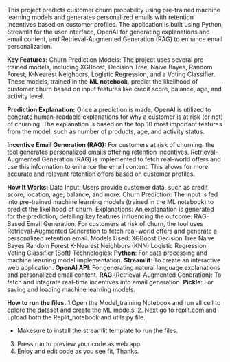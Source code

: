 This project predicts customer churn probability using pre-trained machine learning models and generates personalized emails with retention incentives based on customer profiles. The application is built using Python, Streamlit for the user interface, OpenAI for generating explanations and email content, and Retrieval-Augmented Generation (RAG) to enhance email personalization.

**Key Features:**
Churn Prediction Models: The project uses several pre-trained models, including XGBoost, Decision Tree, Naive Bayes, Random Forest, K-Nearest Neighbors, Logistic Regression, and a Voting Classifier. These models, trained in the **ML notebook**, predict the likelihood of customer churn based on input features like credit score, balance, age, and activity level.

**Prediction Explanation:** Once a prediction is made, OpenAI is utilized to generate human-readable explanations for why a customer is at risk (or not) of churning. The explanation is based on the top 10 most important features from the model, such as number of products, age, and activity status.

**Incentive Email Generation (RAG):** For customers at risk of churning, the tool generates personalized emails offering retention incentives. Retrieval-Augmented Generation (RAG) is implemented to fetch real-world offers and use this information to enhance the email content. This allows for more accurate and relevant retention offers based on customer profiles.

**How It Works:**
Data Input: Users provide customer data, such as credit score, location, age, balance, and more.
Churn Prediction: The input is fed into pre-trained machine learning models (trained in the ML notebook) to predict the likelihood of churn.
Explanations: An explanation is generated for the prediction, detailing key features influencing the outcome.
RAG-Based Email Generation: For customers at risk of churn, the tool uses Retrieval-Augmented Generation to fetch real-world offers and generate a personalized retention email.
Models Used:
XGBoost
Decision Tree
Naive Bayes
Random Forest
K-Nearest Neighbors (KNN)
Logistic Regression
Voting Classifier (Soft)
Technologies:
**Python**: For data processing and machine learning model implementation.
**Streamlit**: To create an interactive web application.
**OpenAI API**: For generating natural language explanations and personalized email content.
**RAG** (Retrieval-Augmented Generation): To fetch and integrate real-time incentives into email generation.
**Pickle**: For saving and loading machine learning models.

**How to run the files.**
1.Open the Model_training Notebook and run all cell to eplore the dataset and create the ML models.
2. Next go to replit.com and upload both the Replit_notebook and utils.py file.
* Makesure to install the streamlit template to run the files.
3. Press run to preview your code as web app.
4. Enjoy and edit code as you see fit, Thanks.

